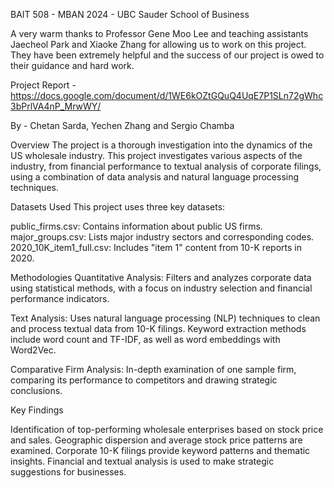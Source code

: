 
BAIT 508 - MBAN 2024 - UBC Sauder School of Business

A very warm thanks to Professor Gene Moo Lee and teaching assistants Jaecheol Park and Xiaoke Zhang for allowing us to work on this project. They have been extremely helpful and the success of our project is owed to their guidance and hard work.

Project Report - https://docs.google.com/document/d/1WE6kOZtGQuQ4UqE7P1SLn72gWhc3bPrlVA4nP_MrwWY/

By  - Chetan Sarda, Yechen Zhang and Sergio Chamba

Overview
The project is a thorough investigation into the dynamics of the US wholesale industry. This project investigates various aspects of the industry, from financial performance to textual analysis of corporate filings, using a combination of data analysis and natural language processing techniques.

Datasets Used
This project uses three key datasets:

public_firms.csv: Contains information about public US firms.
major_groups.csv: Lists major industry sectors and corresponding codes.
2020_10K_item1_full.csv: Includes "item 1" content from 10-K reports in 2020.

Methodologies
Quantitative Analysis: Filters and analyzes corporate data using statistical methods, with a focus on industry selection and financial performance indicators.

Text Analysis: Uses natural language processing (NLP) techniques to clean and process textual data from 10-K filings. Keyword extraction methods include word count and TF-IDF, as well as word embeddings with Word2Vec.

Comparative Firm Analysis: In-depth examination of one sample firm, comparing its performance to competitors and drawing strategic conclusions.

Key Findings

Identification of top-performing wholesale enterprises based on stock price and sales.
Geographic dispersion and average stock price patterns are examined.
Corporate 10-K filings provide keyword patterns and thematic insights.
Financial and textual analysis is used to make strategic suggestions for businesses.
